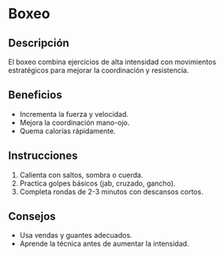 # Boxeo

## Descripción
El boxeo combina ejercicios de alta intensidad con movimientos estratégicos para mejorar la coordinación y resistencia.

## Beneficios
- Incrementa la fuerza y velocidad.
- Mejora la coordinación mano-ojo.
- Quema calorías rápidamente.

## Instrucciones
1. Calienta con saltos, sombra o cuerda.
2. Practica golpes básicos (jab, cruzado, gancho).
3. Completa rondas de 2-3 minutos con descansos cortos.

## Consejos
- Usa vendas y guantes adecuados.
- Aprende la técnica antes de aumentar la intensidad.